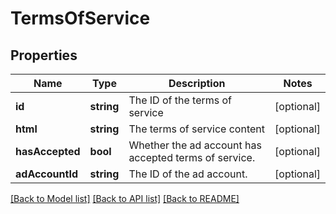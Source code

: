 # TermsOfService

## Properties
Name | Type | Description | Notes
------------ | ------------- | ------------- | -------------
**id** | **string** | The ID of the terms of service | [optional] 
**html** | **string** | The terms of service content | [optional] 
**hasAccepted** | **bool** | Whether the ad account has accepted terms of service. | [optional] 
**adAccountId** | **string** | The ID of the ad account. | [optional] 

[[Back to Model list]](../README.md#documentation-for-models) [[Back to API list]](../README.md#documentation-for-api-endpoints) [[Back to README]](../README.md)



